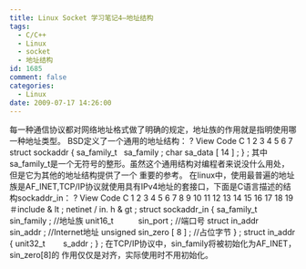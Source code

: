 ```yaml
---
title: Linux Socket 学习笔记4–地址结构
tags:
  - C/C++
  - Linux
  - socket
  - 地址结构
id: 1685
comment: false
categories:
  - Linux
date: 2009-07-17 14:26:00
---
```


每一种通信协议都对网络地址格式做了明确的规定，地址族的作用就是指明使用哪一种地址类型。
BSD定义了一个通用的地址结构：
?
View Code
C
1
2
3
4
5
6
7
struct
sockaddr
{
sa_family_t   sa_family
;
char
sa_data
[
14
]
;
}
;
其中sa_family_t是一个无符号的整形。虽然这个通用结构对编程者来说没什么用处，但是它为其他的地址结构提供了一个 重要的参考。
在linux中，使用最普遍的地址族是AF_INET,TCP/IP协议就使用具有IPv4地址的套接口，下面是C语言描述的结构sockaddr_in：
?
View Code
C
1
2
3
4
5
6
7
8
9
10
11
12
13
14
15
16
17
18
19
＃include
&
lt
;
netinet
/
in.
h
&
gt
;
struct
sockaddr_in
{
sa_family_t      sin_family
;
//地址族
unit16_t           sin_port
;
//端口号
struct
in_addr   sin_addr
;
//Internet地址
unsigned
sin_zero
[
8
]
;
//占位字节
}
;
struct
in_addr
{
unit32_t        s_addr
;
}
;
在TCP/IP协议中，sin_family将被初始化为AF_INET，sin_zero[8]的 作用仅仅是对齐，实际使用时不用初始化。